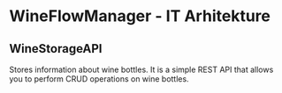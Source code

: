 # WineFlowManager - IT Arhitekture

## WineStorageAPI
Stores information about wine bottles. It is a simple REST API that allows you to perform CRUD operations on wine bottles.

